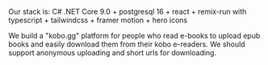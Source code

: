 Our stack is: C# .NET Core 9.0 + postgresql 16 + react + remix-run with typescript + tailwindcss + framer motion + hero icons

We build a "kobo.gg" platform for people who read e-books to upload epub books and easily download them from their kobo e-readers. We should support anonymous uploading and short urls for downloading.